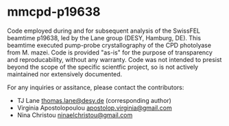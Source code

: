 # mmcpd-p19638

Code employed during and for subsequent analysis of the SwissFEL beamtime p19638, led by the Lane group (DESY, Hamburg, DE). This beamtime executed pump-probe crystallography of the CPD photolyase from M. mazei. Code is provided "as-is" for the purpose of transparency and reproducability, without any warranty. Code was not intended to presist beyond the scope of the specific scientfic project, so is not actively maintained nor extensively documented.

For any inquiries or assitance, please contact the contributors:
* TJ Lane <thomas.lane@desy.de> (corresponding author)
* Virginia Apostolopoulou <apostolop.virginia@gmail.com>
* Nina Christou <ninaelchristou@gmail.com>
